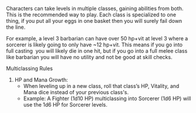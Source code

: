 Characters can take levels in multiple classes, gaining abilities from both. This is the recommended way to play. Each class is specialized to one thing, if you put all your eggs in one basket then you will surely fail down the line. 

For example, a level 3 barbarian can have over 50 hp+vit at level 3 where a sorcerer is likely going to only have ~12 hp+vit. This means if you go into full casting  you will likely die in one hit, but if you go into a full melee class like barbarian you will have no utility and not be good at skill checks. 

Multiclassing Rules

1. HP and Mana Growth:
	- When leveling up in a new class, roll that class’s HP, Vitality, and Mana dice instead of your previous class's.
	- Example: A Fighter (1d10 HP) multiclassing into Sorcerer (1d6 HP) will use the 1d6 HP for Sorcerer levels.